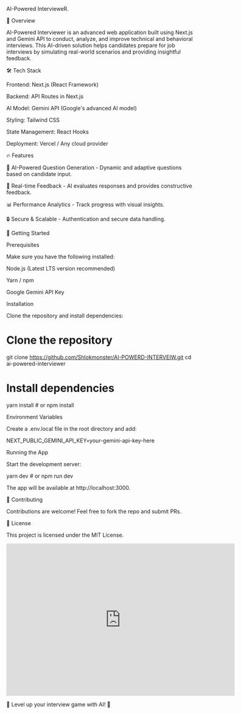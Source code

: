 AI-Powered IntervieweR.

🚀 Overview

AI-Powered Interviewer is an advanced web application built using Next.js and Gemini API to conduct, analyze, and improve technical and behavioral interviews. This AI-driven solution helps candidates prepare for job interviews by simulating real-world scenarios and providing insightful feedback.

🛠 Tech Stack

Frontend: Next.js (React Framework)

Backend: API Routes in Next.js

AI Model: Gemini API (Google's advanced AI model)

Styling: Tailwind CSS

State Management: React Hooks

Deployment: Vercel / Any cloud provider

🔥 Features

📌 AI-Powered Question Generation - Dynamic and adaptive questions based on candidate input.

📝 Real-time Feedback - AI evaluates responses and provides constructive feedback.

📊 Performance Analytics - Track progress with visual insights.

🔒 Secure & Scalable - Authentication and secure data handling.

🚀 Getting Started

Prerequisites

Make sure you have the following installed:

Node.js (Latest LTS version recommended)

Yarn / npm

Google Gemini API Key

Installation

Clone the repository and install dependencies:

# Clone the repository
git clone https://github.com/Shlokmonster/AI-POWERD-INTERVEIW.git
cd ai-powered-interviewer

# Install dependencies
yarn install  # or npm install

Environment Variables

Create a .env.local file in the root directory and add:

NEXT_PUBLIC_GEMINI_API_KEY=your-gemini-api-key-here

Running the App

Start the development server:

yarn dev  # or npm run dev

The app will be available at http://localhost:3000.

🤝 Contributing

Contributions are welcome! Feel free to fork the repo and submit PRs.

📜 License

This project is licensed under the MIT License.


<iframe style="width:100%;height:auto;min-width:600px;min-height:400px;" src="https://www.star-history.com/embed?secret=T0s=#mindverse/Second-Me&Date" frameBorder="0"></iframe>

🚀 Level up your interview game with AI! 🚀

